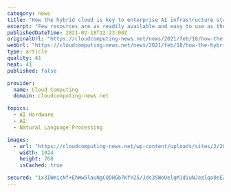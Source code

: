 ```yaml
---
category: news
title: "How the hybrid cloud is key to enterprise AI infrastructure strategies"
excerpt: "Few resources are as readily available and easy to use as the cloud, and this easy access to infrastructure extends to AI workloads."
publishedDateTime: 2021-02-18T12:23:00Z
originalUrl: "https://cloudcomputing-news.net/news/2021/feb/18/how-the-hybrid-cloud-is-key-to-enterprise-ai-infrastructure-strategies/"
webUrl: "https://cloudcomputing-news.net/news/2021/feb/18/how-the-hybrid-cloud-is-key-to-enterprise-ai-infrastructure-strategies/"
type: article
quality: 41
heat: 41
published: false

provider:
  name: Cloud Computing
  domain: cloudcomputing-news.net

topics:
  - AI Hardware
  - AI
  - Natural Language Processing

images:
  - url: "https://cloudcomputing-news.net/wp-content/uploads/sites/2/2020/03/atom-in-hands-picture-id187059090.jpg"
    width: 1024
    height: 768
    isCached: true

secured: "ix3IWmicNf+EhWw5lauNgCODHGb7KfY25/Jds3SWoUelqM1diuNJezlqo0eEZc3eI6WJcCsWhN/23tpLXdMjrl/sWrY41kkiJv6o09WHX3rJyVOCVn0+TK4BL1BPM8JXxC4fzKEt+WanimkmNCx9x8/jDTjV5+KaVyJRsqMj0fFCqQUbQgQX7s8IrrgltmRmzonnBGUyyNxpIUQMJ8bssijOZyW1Hokp/+SYdODvRLNrydEQgqX125SxAaYnHZHLfIYvCJbt2MCfWbdQ4L1sNW2oPuAGYbHCdnak66TJEL2CnHhXQ3ED/3+fZakwt7cs8XshAxbxtmfWUqSEeqhKUvfo31Rd6Go2TyQ8x4zUnu0=;4BPi5XVZPtnAxuMG+wRzEA=="
---
```


